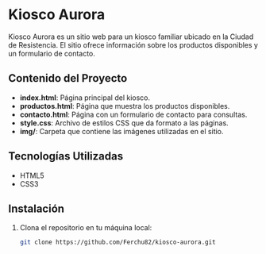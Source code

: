# Kiosco Aurora

Kiosco Aurora es un sitio web para un kiosco familiar ubicado en la Ciudad de Resistencia. El sitio ofrece información sobre los productos disponibles y un formulario de contacto.
## Contenido del Proyecto

- **index.html**: Página principal del kiosco.
- **productos.html**: Página que muestra los productos disponibles.
- **contacto.html**: Página con un formulario de contacto para consultas.
- **style.css**: Archivo de estilos CSS que da formato a las páginas.
- **img/**: Carpeta que contiene las imágenes utilizadas en el sitio.

## Tecnologías Utilizadas

- HTML5
- CSS3

## Instalación

1. Clona el repositorio en tu máquina local:
   ```bash
   git clone https://github.com/Ferchu82/kiosco-aurora.git
